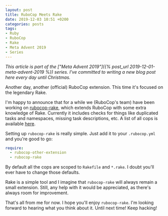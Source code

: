 ```yaml
---
layout: post
title: RuboCop Meets Rake
date: 2019-12-03 10:51 +0200
categories: posts
tags:
- Ruby
- RuboCop
- Rake
- Meta Advent 2019
- Series
---
```


*This article is part of the ["Meta Advent 2019"]({% post_url 2019-12-01-meta-advent-2019 %}) series. I've committed to writing
a new blog post here every day until Christmas.*

Another day, another (official) RuboCop extension. This time it's focused on the legendary Rake.

I'm happy to announce that for a while we (RuboCop's team) have been working
on [rubocop-rake](https://github.com/rubocop-hq/rubocop-rake), which extends RuboCop with some extra knowledge of Rake.
Currently it includes checks for things like duplicated tasks and namespaces, missing task descriptions, etc.
A list of all cops is available [here](https://github.com/rubocop-hq/rubocop-rake/blob/master/config/default.yml).

Setting up `rubocop-rake` is really simple. Just add it to your `.rubocop.yml` and you're good to go:

``` yaml
require:
  - rubocop-other-extension
  - rubocop-rake
```

By default all the cops are scoped to `Rakefile` and `*.rake`. I doubt you'll ever have to change those defaults.

Rake is a simple tool and I imagine that `rubocop-rake` will always remain a small extension. Still, any help
with it would be appreciated, as there's always room for improvement.

That's all from me for now. I hope you'll enjoy `rubocop-rake`. I'm looking forward
to hearing what you think about it. Until next time! Keep hacking!
